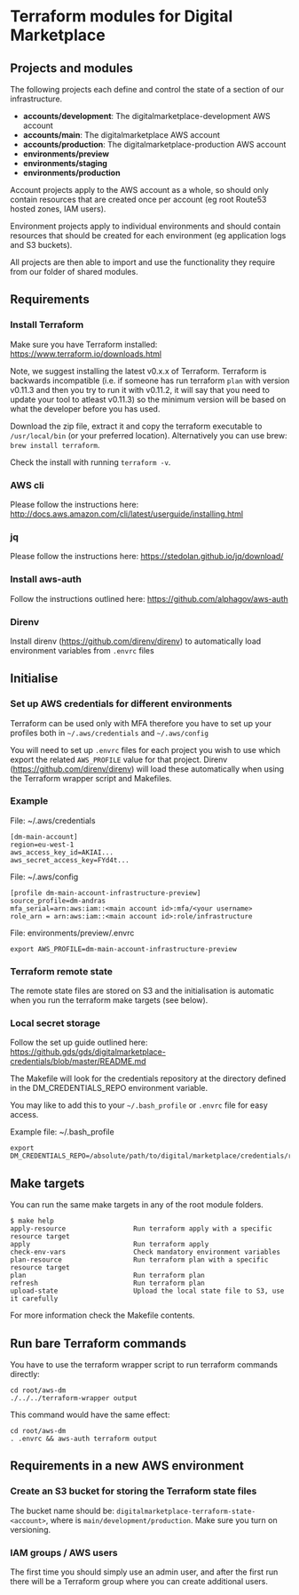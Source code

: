 # Terraform modules for Digital Marketplace

## Projects and modules

The following projects each define and control the state of a section of our infrastructure.

 * **accounts/development**: The digitalmarketplace-development AWS account
 * **accounts/main**: The digitalmarketplace AWS account
 * **accounts/production**: The digitalmarketplace-production AWS account
 * **environments/preview**
 * **environments/staging**
 * **environments/production**

Account projects apply to the AWS account as a whole, so should only contain resources that are created once per
account (eg root Route53 hosted zones, IAM users).

Environment projects apply to individual environments and should contain resources that should be created for each
environment (eg application logs and S3 buckets).

All projects are then able to import and use the functionality they require from our folder of shared modules.

## Requirements

### Install Terraform

Make sure you have Terraform installed: https://www.terraform.io/downloads.html

Note, we suggest installing the latest v0.x.x of Terraform. Terraform is backwards incompatible (i.e. if someone has run
terraform `plan` with version v0.11.3 and then you try to run it with v0.11.2, it will say that you need to update your
tool to atleast v0.11.3) so the minimum version will be based on what the developer before you has used.

Download the zip file, extract it and copy the terraform executable to `/usr/local/bin` (or your preferred location).
Alternatively you can use brew: ```brew install terraform```.

Check the install with running ```terraform -v```.

### AWS cli

Please follow the instructions here: http://docs.aws.amazon.com/cli/latest/userguide/installing.html

### jq

Please follow the instructions here: https://stedolan.github.io/jq/download/

### Install aws-auth

Follow the instructions outlined here: https://github.com/alphagov/aws-auth

### Direnv

Install direnv (https://github.com/direnv/direnv) to automatically load environment variables from `.envrc` files

## Initialise

### Set up AWS credentials for different environments

Terraform can be used only with MFA therefore you have to set up your profiles both in `~/.aws/credentials` and `~/.aws/config`

You will need to set up ```.envrc``` files for each project you wish to use which export the related ```AWS_PROFILE``` value for that project. Direnv (https://github.com/direnv/direnv) will load these automatically when using the Terraform wrapper script and Makefiles.

### Example

File: ~/.aws/credentials

```
[dm-main-account]
region=eu-west-1
aws_access_key_id=AKIAI...
aws_secret_access_key=FYd4t...
```

File: ~/.aws/config

```
[profile dm-main-account-infrastructure-preview]
source_profile=dm-andras
mfa_serial=arn:aws:iam::<main account id>:mfa/<your username>
role_arn = arn:aws:iam::<main account id>:role/infrastructure
```

File: environments/preview/.envrc

```
export AWS_PROFILE=dm-main-account-infrastructure-preview
```

### Terraform remote state

The remote state files are stored on S3 and the initialisation is automatic when you run the terraform make targets (see below).

### Local secret storage

Follow the set up guide outlined here: https://github.gds/gds/digitalmarketplace-credentials/blob/master/README.md

The Makefile will look for the credentials repository at the directory defined in the DM_CREDENTIALS_REPO environment variable.

You may like to add this to your `~/.bash_profile` or `.envrc` file for easy access.

Example file: ~/.bash_profile

```
export DM_CREDENTIALS_REPO=/absolute/path/to/digital/marketplace/credentials/repo
```

## Make targets

You can run the same make targets in any of the root module folders.

```
$ make help
apply-resource                 Run terraform apply with a specific resource target
apply                          Run terraform apply
check-env-vars                 Check mandatory environment variables
plan-resource                  Run terraform plan with a specific resource target
plan                           Run terraform plan
refresh                        Run terraform plan
upload-state                   Upload the local state file to S3, use it carefully
```

For more information check the Makefile contents.

## Run bare Terraform commands

You have to use the terraform wrapper script to run terraform commands directly:

```
cd root/aws-dm
./../../terraform-wrapper output
```

This command would have the same effect:

```
cd root/aws-dm
. .envrc && aws-auth terraform output
```

## Requirements in a new AWS environment

### Create an S3 bucket for storing the Terraform state files

The bucket name should be: `digitalmarketplace-terraform-state-<account>`, where <account> is `main/development/production`. Make sure you turn on versioning.

### IAM groups / AWS users

The first time you should simply use an admin user, and after the first run there will be a Terraform group where you can create additional users.
